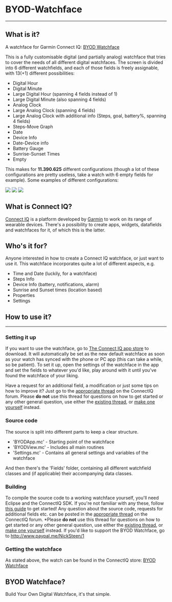 # BYOD-Watchface
---------

## What is it?
A watchface for Garmin Connect IQ: [BYOD Watchface](https://apps.garmin.com/en-US/apps/c3b56d09-2a43-4d3e-b732-dc7e5f149df9 "BYOD Watchface on Connect IQ store")

This is a fully customisable digital (and partially analog) watchface that tries to cover the needs of all different digital watchfaces. The screen is divided into 6 different watchfields, and each of those fields is freely assignable, with 13(+1) different possibilities:

* Digital Hour
* Digital Minute
* Large Digital Hour (spanning 4 fields instead of 1)
* Large Digital Minute (also spanning 4 fields)
* Analog Clock
* Large Analog Clock (spanning 4 fields)
* Large Analog Clock with additional info (Steps, goal, battery%, spanning 4 fields)
* Steps-Move Graph
* Date
* Device Info
* Date-Device info
* Battery Gauge
* Sunrise-Sunset Times
* Empty

This makes for **11.390.625** different configurations (though a lot of these configurations are pretty useless, take a watch with 6 empty fields for example).
Some examples of different configurations:

![](https://services.garmin.com/appsLibraryBusinessServices_v0/rest/apps/c3b56d09-2a43-4d3e-b732-dc7e5f149df9/screenshots/795a0140-1e30-4bfd-8a15-9bdcccd0c730) ![](https://services.garmin.com/appsLibraryBusinessServices_v0/rest/apps/c3b56d09-2a43-4d3e-b732-dc7e5f149df9/screenshots/628859bd-d2a5-42af-9fbc-915cb382ae36) ![](https://services.garmin.com/appsLibraryBusinessServices_v0/rest/apps/c3b56d09-2a43-4d3e-b732-dc7e5f149df9/screenshots/64bdf437-bdbf-4cf5-b7d2-1fac0b47175a)


## What is Connect IQ?

[Connect IQ](https://apps.garmin.com/nl-NL/ "Garmin Connect IQ App Store") is a platform developed by [Garmin](http://www.garmin.com/en-US "Garmin") to work on its range of wearable devices.
There's a possibility to create apps, widgets, datafields and watchfaces for it, of which this is the latter.

## Who's it for?

Anyone interested in how to create a Connect IQ watchface, or just want to use it.
This watchface incorporates quite a lot of different aspects, e.g.

* Time and Date (luckily, for a watchface)
* Steps Info
* Device Info (battery, notifications, alarm)
* Sunrise and Sunset times (location based)
* Properties
* Settings

## How to use it?
-----------

### Setting it up
If you want to use the watchface, go to [The Connect IQ app store](https://apps.garmin.com/en-US/apps/c3b56d09-2a43-4d3e-b732-dc7e5f149df9 "BYOD Watchface on Connect IQ store") to download. It will automatically be set as the new default watchface as soon as your watch has synced with the phone or PC app (this can take a while, so be patient). To set it up, open the settings of the watchface in the app and set the fields to whatever you'd like, play around with it until you've found the watchface of your liking.

Have a request for an additional field, a modification or just some tips on how to improve it? Just go to the [appropriate thread](https://THREADURL "BYOD Watchface on ConnectIQ forum") on the ConnectIQ forum. Please **do not** use this thread for questions on how to get started or any other general question, use either the [existing thread](https://forums.garmin.com/showthread.php?339891-New-Developer-FAQ "New Developer FAQ"), or [make one yourself](https://forums.garmin.com/forumdisplay.php?479-Connect-IQ "ConnectIQ forum") instead.


### Source code 
The source is split into different parts to keep a clear structure.

* 'BYODApp.mc' - Starting point of the watchface
* 'BYODView.mc' - Includes all main routines
* 'Settings.mc' - Contains all general settings and variables of the watchface

And then there's the 'Fields' folder, containing all different watchfield classes and (if applicable) their accompanying data classes.

### Building
To compile the source code to a working watchface yourself, you'll need Eclipse and the ConnectIQ SDK.
If you're not familiar with any these, follow [this guide](http://developer.garmin.com/connect-iq/getting-started/ "Getting Started") to get started!
Any question about the source code, requests for additional fields etc. can be posted in the [appropriate thread](https://THREADURL "BYOD Watchface on ConnectIQ forum") on the ConnectIQ forum. *Please **do not** use this thread for questions on how to get started or any other general question, use either the [existing thread](https://forums.garmin.com/showthread.php?339891-New-Developer-FAQ "New Developer FAQ"), or [make one yourself](https://forums.garmin.com/forumdisplay.php?479-Connect-IQ "ConnectIQ forum") instead.
If you'd like to support the BYOD Watchface, go to http://www.paypal.me/NickSteen/1

### Getting the watchface
As stated above, the watch can be found in the ConnectIQ store: [BYOD Watchface](https://apps.garmin.com/en-US/apps/c3b56d09-2a43-4d3e-b732-dc7e5f149df9 "BYOD Watchface on ConnectIQ store")

## BYOD Watchface?
Build Your Own Digital Watchface, it's that simple.
